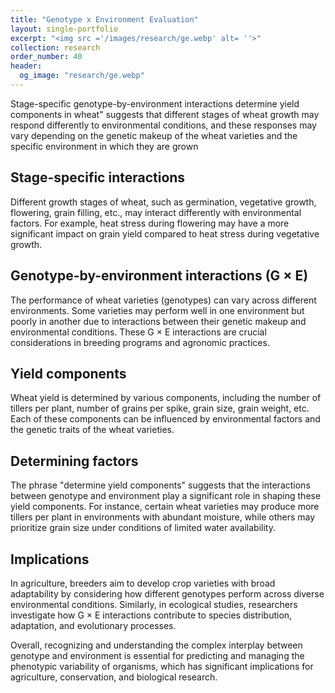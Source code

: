 ```yaml
---
title: "Genotype x Environment Evaluation"
layout: single-portfolio
excerpt: "<img src ='/images/research/ge.webp' alt= ''>"
collection: research
order_number: 40
header: 
  og_image: "research/ge.webp"
---
```


Stage-specific genotype-by-environment interactions determine yield components in wheat" suggests that different stages of wheat growth may respond differently to environmental conditions, and these responses may vary depending on the genetic makeup of the wheat varieties and the specific environment in which they are grown

## Stage-specific interactions
Different growth stages of wheat, such as germination, vegetative growth, flowering, grain filling, etc., may interact differently with environmental factors. For example, heat stress during flowering may have a more significant impact on grain yield compared to heat stress during vegetative growth.

## Genotype-by-environment interactions (G × E)
The performance of wheat varieties (genotypes) can vary across different environments. Some varieties may perform well in one environment but poorly in another due to interactions between their genetic makeup and environmental conditions. These G × E interactions are crucial considerations in breeding programs and agronomic practices.

## Yield components
Wheat yield is determined by various components, including the number of tillers per plant, number of grains per spike, grain size, grain weight, etc. Each of these components can be influenced by environmental factors and the genetic traits of the wheat varieties.

## Determining factors

The phrase "determine yield components" suggests that the interactions between genotype and environment play a significant role in shaping these yield components. For instance, certain wheat varieties may produce more tillers per plant in environments with abundant moisture, while others may prioritize grain size under conditions of limited water availability.

## Implications
In agriculture, breeders aim to develop crop varieties with broad adaptability by considering how different genotypes perform across diverse environmental conditions. Similarly, in ecological studies, researchers investigate how G × E interactions contribute to species distribution, adaptation, and evolutionary processes.

Overall, recognizing and understanding the complex interplay between genotype and environment is essential for predicting and managing the phenotypic variability of organisms, which has significant implications for agriculture, conservation, and biological research.